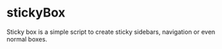 # stickyBox
Sticky box is a simple script to create sticky sidebars, navigation or even normal boxes.
